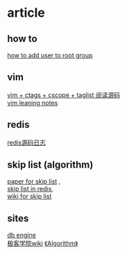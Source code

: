 # article

## how to
[how to add user to root group](http://www.ehowstuff.com/how-to-add-user-to-root-group-on-centos-5-7/)

## vim
[vim + ctags + cscope + taglist 阅读源码](https://my.oschina.net/u/554995/blog/59927)<br/>
[vim leaning notes](https://github.com/xiaocairush/xiaocairush.github.io/blob/master/_posts/2017-05-25-vim-learning-notes.markdown)

## redis
[redis源码日志](http://wiki.jikexueyuan.com/project/redis/)

## skip list (algorithm)
[paper for skip list](http://www.cl.cam.ac.uk/teaching/0506/Algorithms/skiplists.pdf) ,<br/>
[skip list in redis](http://redisbook.readthedocs.io/en/latest/internal-datastruct/skiplist.html),<br/>
[wiki for skip list](https://en.wikipedia.org/wiki/Skip_list)

## sites
[db engine](https://db-engines.com)<br/>
[极客学院wiki](http://wiki.jikexueyuan.com/)
[《Algorithm》](http://algs4.cs.princeton.edu)
